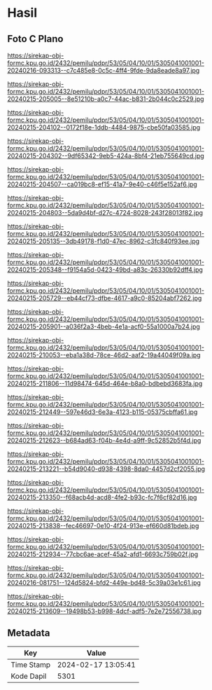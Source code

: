 # Hasil

## Foto C Plano

https://sirekap-obj-formc.kpu.go.id/2432/pemilu/pdpr/53/05/04/10/01/5305041001001-20240216-093313--c7c485e8-0c5c-4ff4-9fde-9da8eade8a97.jpg

https://sirekap-obj-formc.kpu.go.id/2432/pemilu/pdpr/53/05/04/10/01/5305041001001-20240215-205005--8e51210b-a0c7-44ac-b831-2b044c0c2529.jpg

https://sirekap-obj-formc.kpu.go.id/2432/pemilu/pdpr/53/05/04/10/01/5305041001001-20240215-204102--0172f18e-1ddb-4484-9875-cbe50fa03585.jpg

https://sirekap-obj-formc.kpu.go.id/2432/pemilu/pdpr/53/05/04/10/01/5305041001001-20240215-204302--9df65342-9eb5-424a-8bf4-21eb755649cd.jpg

https://sirekap-obj-formc.kpu.go.id/2432/pemilu/pdpr/53/05/04/10/01/5305041001001-20240215-204507--ca019bc8-ef15-41a7-9e40-c46f5e152af6.jpg

https://sirekap-obj-formc.kpu.go.id/2432/pemilu/pdpr/53/05/04/10/01/5305041001001-20240215-204803--5da9d4bf-d27c-4724-8028-243f28013f82.jpg

https://sirekap-obj-formc.kpu.go.id/2432/pemilu/pdpr/53/05/04/10/01/5305041001001-20240215-205135--3db49178-f1d0-47ec-8962-c3fc840f93ee.jpg

https://sirekap-obj-formc.kpu.go.id/2432/pemilu/pdpr/53/05/04/10/01/5305041001001-20240215-205348--f9154a5d-0423-49bd-a83c-26330b92dff4.jpg

https://sirekap-obj-formc.kpu.go.id/2432/pemilu/pdpr/53/05/04/10/01/5305041001001-20240215-205729--eb44cf73-dfbe-4617-a9c0-85204abf7262.jpg

https://sirekap-obj-formc.kpu.go.id/2432/pemilu/pdpr/53/05/04/10/01/5305041001001-20240215-205901--a036f2a3-4beb-4e1a-acf0-55a1000a7b24.jpg

https://sirekap-obj-formc.kpu.go.id/2432/pemilu/pdpr/53/05/04/10/01/5305041001001-20240215-210053--eba1a38d-78ce-46d2-aaf2-19a44049f09a.jpg

https://sirekap-obj-formc.kpu.go.id/2432/pemilu/pdpr/53/05/04/10/01/5305041001001-20240215-211806--11d98474-645d-464e-b8a0-bdbebd3683fa.jpg

https://sirekap-obj-formc.kpu.go.id/2432/pemilu/pdpr/53/05/04/10/01/5305041001001-20240215-212449--597e46d3-6e3a-4123-b115-05375cbffa61.jpg

https://sirekap-obj-formc.kpu.go.id/2432/pemilu/pdpr/53/05/04/10/01/5305041001001-20240215-212623--b684ad63-f04b-4e4d-a9ff-9c52852b5f4d.jpg

https://sirekap-obj-formc.kpu.go.id/2432/pemilu/pdpr/53/05/04/10/01/5305041001001-20240215-213221--b54d9040-d938-4398-8da0-4457d2cf2055.jpg

https://sirekap-obj-formc.kpu.go.id/2432/pemilu/pdpr/53/05/04/10/01/5305041001001-20240215-213350--f68acb4d-acd8-4fe2-b93c-fc7f6cf82d16.jpg

https://sirekap-obj-formc.kpu.go.id/2432/pemilu/pdpr/53/05/04/10/01/5305041001001-20240215-213838--fec46697-0e10-4f24-913e-ef660d81bdeb.jpg

https://sirekap-obj-formc.kpu.go.id/2432/pemilu/pdpr/53/05/04/10/01/5305041001001-20240215-212934--77cbc6ae-acef-45a2-afd1-6693c759b02f.jpg

https://sirekap-obj-formc.kpu.go.id/2432/pemilu/pdpr/53/05/04/10/01/5305041001001-20240216-081751--124d5824-bfd2-449e-bd48-5c39a03e1c61.jpg

https://sirekap-obj-formc.kpu.go.id/2432/pemilu/pdpr/53/05/04/10/01/5305041001001-20240215-213609--19498b53-b998-4dcf-adf5-7e2e72556738.jpg


## Metadata

| Key        | Value               |
| ---------- | ------------------- |
| Time Stamp | 2024-02-17 13:05:41 |
| Kode Dapil | 5301                |




